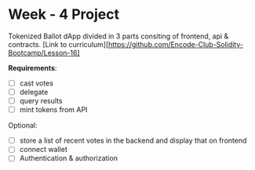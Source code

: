 # Week - 4 Project

Tokenized Ballot dApp divided in 3 parts consiting of frontend, api & contracts. [Link to curriculum][https://github.com/Encode-Club-Solidity-Bootcamp/Lesson-16]

**Requirements**:

- [ ] cast votes
- [ ] delegate
- [ ] query results
- [ ] mint tokens from API

Optional:

- [ ] store a list of recent votes in the backend and display that on frontend
- [ ] connect wallet
- [ ] Authentication & authorization
